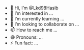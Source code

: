 - 👋 Hi, I’m @Lkd98Hasib
- 👀 I’m interested in ...
- 🌱 I’m currently learning ...
- 💞️ I’m looking to collaborate on ...
- 📫 How to reach me ...
- 😄 Pronouns: ...
- ⚡ Fun fact: ...

<!---
Lkd98Hasib/Lkd98Hasib is a ✨ special ✨ repository because its `README.md` (this file) appears on your GitHub profile.
You can click the Preview link to take a look at your changes.
--->

